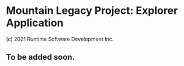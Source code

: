 # Mountain Legacy Project: Explorer Application
(c) 2021 Runtime Software Development Inc.

## To be added soon.
